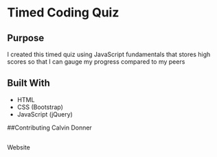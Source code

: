 # Timed Coding Quiz


## Purpose
I created this timed quiz using JavaScript fundamentals that stores high scores so that I can gauge my progress compared to my peers

## Built With
* HTML 
* CSS (Bootstrap)
* JavaScript (jQuery)

##Contributing
Calvin Donner

## 
Website
